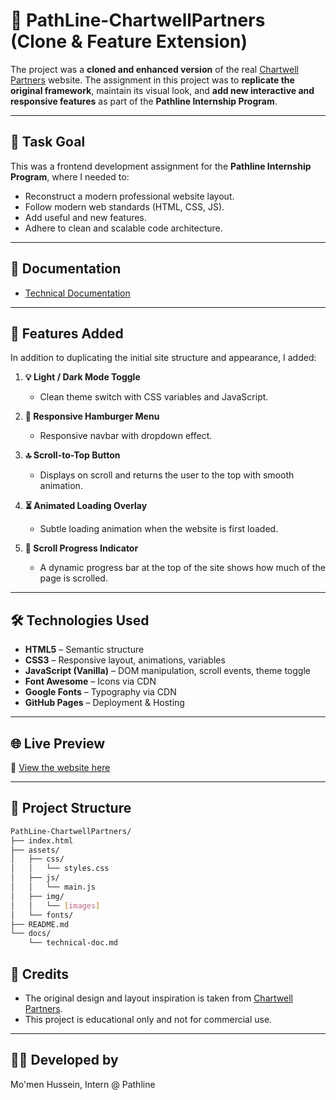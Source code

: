 # 🧠 PathLine-ChartwellPartners (Clone & Feature Extension)

The project was a **cloned and enhanced version** of the real [Chartwell Partners](https://chartwellpartners.com/) website. The assignment in this project was to **replicate the original framework**, maintain its visual look, and **add new interactive and responsive features** as part of the **Pathline Internship Program**.

---

## 📌 Task Goal

This was a frontend development assignment for the **Pathline Internship Program**, where I needed to:
- Reconstruct a modern professional website layout.
- Follow modern web standards (HTML, CSS, JS).
- Add useful and new features.
- Adhere to clean and scalable code architecture.

---

## 📘 Documentation

- [Technical Documentation](docs/technical-documentation.md)

---

## 🚀 Features Added

In addition to duplicating the initial site structure and appearance, I added:

1. **💡 Light / Dark Mode Toggle**
   - Clean theme switch with CSS variables and JavaScript.

2. **📱 Responsive Hamburger Menu**
   - Responsive navbar with dropdown effect.

3. **🔝 Scroll-to-Top Button**
   - Displays on scroll and returns the user to the top with smooth animation.

4. **⏳ Animated Loading Overlay**
   - Subtle loading animation when the website is first loaded.

5. **📶 Scroll Progress Indicator**
   -  A dynamic progress bar at the top of the site shows how much of the page is scrolled.

---

## 🛠️ Technologies Used

- **HTML5** – Semantic structure
- **CSS3** – Responsive layout, animations, variables
- **JavaScript (Vanilla)** – DOM manipulation, scroll events, theme toggle
- **Font Awesome** – Icons via CDN  
- **Google Fonts** – Typography via CDN  
- **GitHub Pages** – Deployment & Hosting

---

## 🌐 Live Preview

🔗 [View the website here](https://momen5406.github.io/PathLine-ChartwellPartners/)

---

## 📂 Project Structure

```bash
PathLine-ChartwellPartners/
├── index.html
├── assets/
│   ├── css/
│   │   └── styles.css
│   ├── js/
│   │   └── main.js
│   ├── img/
│   │   └── [images]
│   └── fonts/
├── README.md
└── docs/
    └── technical-doc.md
```

## 📣 Credits

- The original design and layout inspiration is taken from [Chartwell Partners](https://chartwellpartners.com/).
- This project is educational only and not for commercial use.

---

## 👨‍💻 Developed by

Mo'men Hussein, Intern @ Pathline
